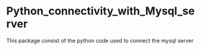 # Python_connectivity_with_Mysql_server
This package consist  of the python code used to connect the mysql server

